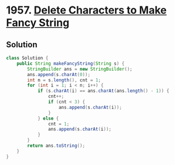 # 1957. [Delete Characters to Make Fancy String](https://leetcode.com/problems/delete-characters-to-make-fancy-string/?envType=daily-question&envId=2024-11-01)

## Solution

```java
class Solution {
    public String makeFancyString(String s) {
        StringBuilder ans = new StringBuilder();
        ans.append(s.charAt(0));
        int n = s.length(), cnt = 1;
        for (int i = 1; i < n; i++) {
            if (s.charAt(i) == ans.charAt(ans.length() - 1)) {
                cnt++;
                if (cnt < 3) {
                    ans.append(s.charAt(i));
                }
            } else {
                cnt = 1;
                ans.append(s.charAt(i));
            }
        }
        return ans.toString();
    }
}
```

